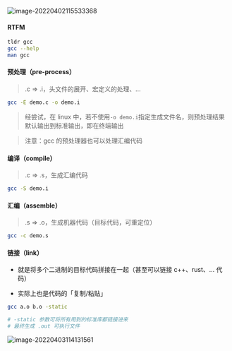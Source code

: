 ![image-20220402115533368](https://aliyun-oss-lpj.oss-cn-qingdao.aliyuncs.com/images/by-picgo/image-20220402115533368.png)

#### RTFM

```bash
tldr gcc
gcc --help
man gcc
```

#### 预处理（pre-process）

> .c => .i，头文件的展开、宏定义的处理、...

```bash
gcc -E demo.c -o demo.i
```

> 经尝试，在 linux 中，若不使用`-o demo.i`指定生成文件名，则预处理结果默认输出到标准输出，即在终端输出

> 注意：gcc 的预处理器也可以处理汇编代码

#### 编译（compile）

> .c => .s，生成汇编代码

```bash
gcc -S demo.i
```

#### 汇编（assemble）

> .s => .o，生成机器代码（目标代码，可重定位）

```bash
gcc -c demo.s
```

#### 链接（link）

- 就是将多个二进制的目标代码拼接在一起（甚至可以链接 c++、rust、... 代码）

- 实际上也是代码的「复制/粘贴」

```bash
gcc a.o b.o -static

# -static 参数可将所有用到的标准库都链接进来
# 最终生成 .out 可执行文件
```

![image-20220403114131561](https://aliyun-oss-lpj.oss-cn-qingdao.aliyuncs.com/images/by-picgo/image-20220403114131561.png)
